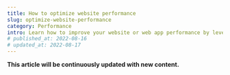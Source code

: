 ```yaml
---
title: How to optimize website performance
slug: optimize-website-performance
category: Performance
intro: Learn how to improve your website or web app performance by leveraging different techniques that optimize the loading speed drastically for your users.
# published_at: 2022-08-16
# updated_at: 2022-08-17
---
```


**This article will be continuously updated with new content.**
